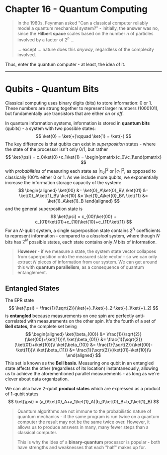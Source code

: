# Chapter 16 - Quantum Computing

> In the 1980s, Feynman asked "Can a classical computer reliably model a quantum mechanical system?" - initially, the answer was no, since the **Hilbert space** scales based on the number $n$ of particles involved by a factor of $2^n$ ...
> 
> ... except ... nature does this *anyway*, regardless of the complexity involved. 

Thus, enter the quantum computer - at least, the idea of it. 

---

# Qubits - Quantum Bits

Classical computing uses binary digits (bits) to store information: 0 or 1. These numbers are strung together to represent larger numbers (1000101), but fundamentally use transistors that are either *on* or *off*.

In quantum information systems, information is stored in **quantum bits** (qubits) - a system with two possible states:
$$
\ket{0} = \ket{+}\qquad \ket{1} = \ket{-}
$$
The key difference is that qubits can exist in *superposition* states - where the state of the processor isn't only 0/1, but rather
$$
\ket{\psi} = c_0\ket{0}+c_1\ket{1} = \begin{pmatrix}c_0\\c_1\end{pmatrix}
$$
with *probabilities* of measuring each state as $|c_0|^2$ or $|c_1|^2$, as opposed to classically 100% either 0 or 1. As we include more qubits, we exponentially increase the information storage capacity of the system:
$$
\begin{aligned}
	\ket{00} &= \ket{0}_A\ket{0}_B\\
	\ket{01} &= \ket{0}_A\ket{1}_B\\
	\ket{10} &= \ket{1}_A\ket{0}_B\\
	\ket{11} &= \ket{1}_A\ket{1}_B
\end{aligned}
$$
and the general superposition state is
$$
\ket{\psi} = c_{00}\ket{00} + c_{01}\ket{01}+c_{10}\ket{10}+c_{11}\ket{11}
$$
For an $N$-qubit system, a single superposition state contains $2^N$ coefficients to represent information - compared to a *classical* system, where though $N$ bits has $2^N$ possible states, each state contains only $N$ bits of information.

> **However** - if we measure a state, the system state vector collapses from superposition onto the measured state vector - so we can only extract $N$ pieces of information from our system. We can get around this with **quantum parallelism**, as a consequence of quantum entanglement.

## Entangled States

The EPR state
$$
\ket{\psi} = \frac{1}{\sqrt{2}}(\ket{+}_1\ket{-}_2-\ket{-}_1\ket{+}_2)
$$
is **entangled** because measurements on one spin are perfectly anti-correlated with measurements on the other spin. It's the fourth of a set of **Bell states**, the complete set being
$$
\begin{aligned}
	\ket{\beta_{00}} &= \frac{1}{\sqrt{2}}(\ket{00}+\ket{11})\\
	\ket{\beta_{01}} &= \frac{1}{\sqrt{2}}(\ket{01}+\ket{10})\\
	\ket{\beta_{10}} &= \frac{1}{\sqrt{2}}(\ket{00}-\ket{11})\\
	\ket{\beta_{11}} &= \frac{1}{\sqrt{2}}(\ket{01}-\ket{10})\\
\end{aligned}
$$
This set is known as the **Bell basis**. Measuring one qubit in an entangled state affects the other (regardless of its location) instantaneously, allowing us to achieve the aforementioned parallel measurements - as long as we're clever about data organization. 

We can also have 2-qubit **product states** which are expressed as a product of 1-qubit states
$$
\ket{\psi} = (a_0\ket{0}_A+a_1\ket{1}_A)(b_0\ket{0}_B+b_1\ket{1}_B)
$$
> Quantum algorithms are not immune to the probabilistic nature of quantum mechanics - if the same program is run twice on a quantum computer the result may not be the same twice over. However, it allows us to produce answers in many, many fewer steps than a classical computer.
>
> This is why the idea of a **binary-quantum** processor is popular - both have strengths and weaknesses that each "half" makes up for.

